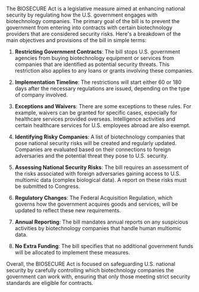 The BIOSECURE Act is a legislative measure aimed at enhancing national security by regulating how the U.S. government engages with biotechnology companies. The primary goal of the bill is to prevent the government from entering into contracts with certain biotechnology providers that are considered security risks. Here's a breakdown of the main objectives and provisions of the bill in simple terms:

1. **Restricting Government Contracts**: The bill stops U.S. government agencies from buying biotechnology equipment or services from companies that are identified as potential security threats. This restriction also applies to any loans or grants involving these companies.

2. **Implementation Timeline**: The restrictions will start either 60 or 180 days after the necessary regulations are issued, depending on the type of company involved.

3. **Exceptions and Waivers**: There are some exceptions to these rules. For example, waivers can be granted for specific cases, especially for healthcare services provided overseas. Intelligence activities and certain healthcare services for U.S. employees abroad are also exempt.

4. **Identifying Risky Companies**: A list of biotechnology companies that pose national security risks will be created and regularly updated. Companies are evaluated based on their connections to foreign adversaries and the potential threat they pose to U.S. security.

5. **Assessing National Security Risks**: The bill requires an assessment of the risks associated with foreign adversaries gaining access to U.S. multiomic data (complex biological data). A report on these risks must be submitted to Congress.

6. **Regulatory Changes**: The Federal Acquisition Regulation, which governs how the government acquires goods and services, will be updated to reflect these new requirements.

7. **Annual Reporting**: The bill mandates annual reports on any suspicious activities by biotechnology companies that handle human multiomic data.

8. **No Extra Funding**: The bill specifies that no additional government funds will be allocated to implement these measures.

Overall, the BIOSECURE Act is focused on safeguarding U.S. national security by carefully controlling which biotechnology companies the government can work with, ensuring that only those meeting strict security standards are eligible for contracts.
